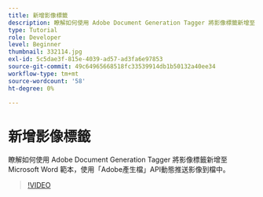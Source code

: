 ```yaml
---
title: 新增影像標籤
description: 瞭解如何使用 Adobe Document Generation Tagger 將影像標籤新增至 Microsoft Word 範本，使用「Adobe產生檔」將影像動態推送至檔API
type: Tutorial
role: Developer
level: Beginner
thumbnail: 332114.jpg
exl-id: 5c5dae3f-815e-4039-ad57-ad3fa6e97853
source-git-commit: 49c64965668518fc33539914db1b50132a40ee34
workflow-type: tm+mt
source-wordcount: '58'
ht-degree: 0%

---
```


# 新增影像標籤

瞭解如何使用 Adobe Document Generation Tagger 將影像標籤新增至 Microsoft Word 範本，使用「Adobe產生檔」API動態推送影像到檔中。

>[!VIDEO](https://video.tv.adobe.com/v/332114?hidetitle=true)
